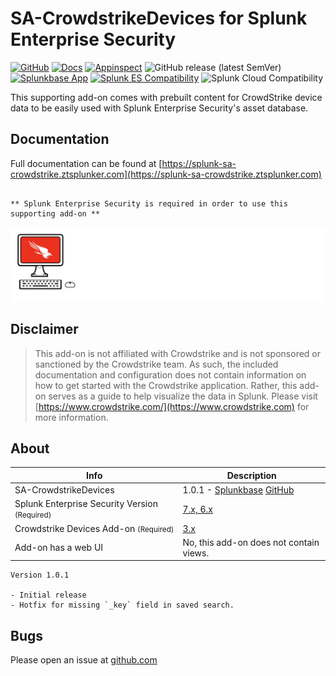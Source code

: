 # SA-CrowdstrikeDevices for Splunk Enterprise Security

[![GitHub](https://img.shields.io/github/license/ZachChristensen28/SA-CrowdstrikeDevices)]()
[![Docs](https://github.com/ZachChristensen28/SA-CrowdstrikeDevices/actions/workflows/docs.yml/badge.svg)](https://splunk-sa-crowdstrike.ztsplunker.com/)
[![Appinspect](https://github.com/ZachChristensen28/SA-CrowdstrikeDevices/actions/workflows/appinspect.yml/badge.svg)](https://github.com/ZachChristensen28/SA-CrowdstrikeDevices/suites/7985519974/artifacts/341837669)
![GitHub release (latest SemVer)](https://img.shields.io/github/v/release/ZachChristensen28/SA-CrowdstrikeDevices)
[![Splunkbase App](https://img.shields.io/badge/Splunkbase-SA--CrowdstrikeDevices-blue)](https://splunkbase.splunk.com/app/4505/)
[![Splunk ES Compatibility](https://img.shields.io/badge/Splunk%20ES%20Compatibility-7.x%20|%206.x-success)](https://splunkbase.splunk.com/app/263)
![Splunk Cloud Compatibility](https://img.shields.io/badge/Splunk%20Cloud%20Ready-Victoria%20|%20Classic-informational?logo=splunk)

This supporting add-on comes with prebuilt content for CrowdStrike device data to be easily used with Splunk Enterprise Security's asset database.

## Documentation

Full documentation can be found at [https://splunk-sa-crowdstrike.ztsplunker.com](https://splunk-sa-crowdstrike.ztsplunker.com)

```

** Splunk Enterprise Security is required in order to use this supporting add-on **

```

![SA-CrowdstrikeDevices](./docs/assets/sa-crowdstrike-logo-dark.svg)

## Disclaimer

> This add-on is not affiliated with Crowdstrike and is not sponsored or sanctioned by the Crowdstrike team. As such, the included documentation and configuration does not contain information on how to get started with the Crowdstrike application. Rather, this add-on serves as a guide to help visualize the data in Splunk. Please visit [https://www.crowdstrike.com/](https://www.crowdstrike.com) for more information.

## About

Info | Description
------|----------
SA-CrowdstrikeDevices | 1.0.1 - [Splunkbase](https://splunkbase.splunk.com/app/6573/) [GitHub](https://github.com/ZachChristensen28/SA-CrowdstrikeDevices)
Splunk Enterprise Security Version <small>(Required)</small> | [7.x, 6.x](https://splunkbase.splunk.com/app/263)
Crowdstrike Devices Add-on <small>(Required)</small> | [3.x](https://splunkbase.splunk.com/app/5570)
Add-on has a web UI | No, this add-on does not contain views.

```TEXT
Version 1.0.1

- Initial release
- Hotfix for missing `_key` field in saved search.
```

## Bugs

Please open an issue at [github.com](https://github.com/ZachChristensen28/SA-CrowdstrikeDevices/issues)
